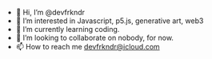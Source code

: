 - 👋 Hi, I’m @devfrkndr
- 👀 I’m interested in Javascript, p5.js, generative art, web3
- 🌱 I’m currently learning coding.
- 💞️ I’m looking to collaborate on nobody, for now.
- 📫 How to reach me devfrkndr@icloud.com

<!---
devfrkndr/devfrkndr is a ✨ special ✨ repository because its `README.md` (this file) appears on your GitHub profile.
You can click the Preview link to take a look at your changes.
--->
